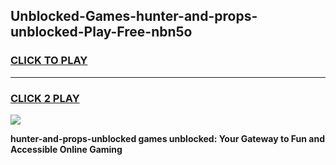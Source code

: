 
## Unblocked-Games-hunter-and-props-unblocked-Play-Free-nbn5o
<h3>
<a href="https://premium76.site?title=hunter-and-props-unblocked&ref=23A">CLICK TO PLAY</a></h3>
<hr>

<h3>
<a href="https://premium76.site?title=hunter-and-props-unblocked&ref=23A">CLICK 2 PLAY</a>
  
</h3>

<a href="https://premium76.site?title=hunter-and-props-unblocked&ref=23A"><img src="https://clearcache.store/games.png"></a>


**hunter-and-props-unblocked games unblocked: Your Gateway to Fun and Accessible Online Gaming**

